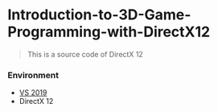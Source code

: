 # Introduction-to-3D-Game-Programming-with-DirectX12
> This is a source code of DirectX 12



### Environment

- [VS 2019](https://visualstudio.microsoft.com/zh-hant/vs/)
- DirectX 12
